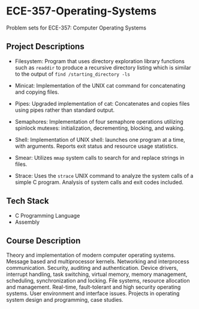 # ECE-357-Operating-Systems
Problem sets for ECE-357: Computer Operating Systems

## Project Descriptions
- Filesystem: Program that uses directory exploration library functions such as `readdir` to produce a recursive
directory listing which is similar to the output of `find /starting_directory -ls`

- Minicat: Implementation of the UNIX cat command for concatenating and copying files.

- Pipes: Upgraded implementation of cat: Concatenates and copies files using pipes rather than standard output.

- Semaphores: Implementation of four semaphore operations utilizing spinlock mutexes: initialization, decrementing, blocking, and waking. 

- Shell: Implementation of UNIX shell: launches one program at a time, with arguments. Reports exit status and resource usage statistics.

- Smear: Utilizes `mmap` system calls to search for and replace strings in files.

- Strace: Uses the `strace` UNIX command to analyze the system calls of a simple C program. Analysis of system calls and exit codes included.


## Tech Stack
- C Programming Language
- Assembly


## Course Description
Theory and implementation of modern computer operating systems. Message based and multiprocessor kernels. Networking and interprocess communication. Security, auditing and authentication. Device drivers, interrupt handling, task switching, virtual memory, memory management, scheduling, synchronization and locking. File systems, resource allocation and management. Real-time, fault-tolerant and high security operating systems. User environment and interface issues. Projects in operating system design and programming, case studies.
